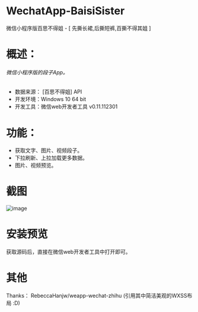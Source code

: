 # WechatApp-BaisiSister
微信小程序版百思不得姐 - [ 先撕长裙,后撕短裤,百撕不得其姐 ]

# 概述：

###### 微信小程序版的段子App。
* 数据来源： [百思不得姐] API
* 开发环境：Windows 10 64 bit 
* 开发工具：微信web开发者工具 v0.11.112301

# 功能：
* 获取文字、图片、视频段子。
* 下拉刷新、上拉加载更多数据。
* 图片、视频预览。


# 截图 

![image](https://github.com/Symous/WechatApp-BaisiSister/blob/master/ShowDemo.gif )   

# 安装预览
获取源码后，直接在微信web开发者工具中打开即可。

# 其他
Thanks： RebeccaHanjw/weapp-wechat-zhihu (引用其中简洁美观的WXSS布局 :D)

